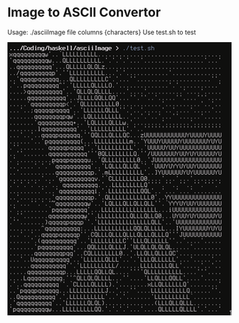 # Image to ASCII Convertor
  Usage: ./asciiImage file columns {characters} 
  Use test.sh to test
  
  ![screenshot](screenshot.png)
